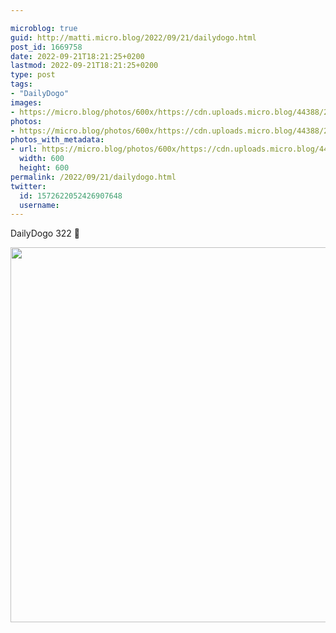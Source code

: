 ```yaml
---

microblog: true
guid: http://matti.micro.blog/2022/09/21/dailydogo.html
post_id: 1669758
date: 2022-09-21T18:21:25+0200
lastmod: 2022-09-21T18:21:25+0200
type: post
tags:
- "DailyDogo"
images:
- https://micro.blog/photos/600x/https://cdn.uploads.micro.blog/44388/2022/087fe48f1e.jpg
photos:
- https://micro.blog/photos/600x/https://cdn.uploads.micro.blog/44388/2022/087fe48f1e.jpg
photos_with_metadata:
- url: https://micro.blog/photos/600x/https://cdn.uploads.micro.blog/44388/2022/087fe48f1e.jpg
  width: 600
  height: 600
permalink: /2022/09/21/dailydogo.html
twitter:
  id: 1572622052426907648
  username:
---
```

DailyDogo 322 🐶

<img src="/media/uploads/2022/087fe48f1e.jpg" width="600" height="600" alt="" />
